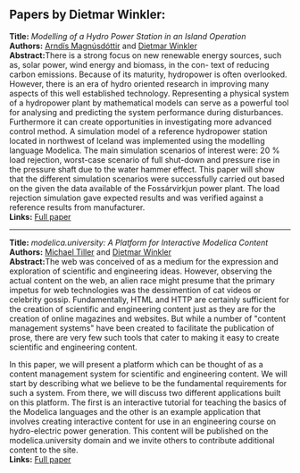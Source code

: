 <h2>Papers by Dietmar Winkler:</h2>
<p>
<b>Title:</b> <i> Modelling of a Hydro Power Station in an Island Operation </i> <br />
<b>Authors:</b> <a href="../authors/author_166.html">Arndís Magnúsdóttir</a> and <a href="../authors/author_302.html">Dietmar Winkler</a><br />
<b>Abstract:</b>There is a strong focus on new renewable energy sources,
such as, solar power, wind energy and biomass, in the con-
text of reducing carbon emissions. Because of its maturity,
hydropower is often overlooked. However, there is an era
of hydro oriented research in improving many aspects of
this well established technology.
Representing a physical system of a hydropower plant
by mathematical models can serve as a powerful tool for
analysing and predicting the system performance during
disturbances. Furthermore it can create opportunities in
investigating more advanced control method.
A simulation model of a reference hydropower station
located in northwest of Iceland was implemented using
the modelling language Modelica. The main simulation
scenarios of interest were: 20 % load rejection, worst-case
scenario of full shut-down and pressure rise in the pressure
shaft due to the water hammer effect. This paper will show
that the different simulation scenarios were successfully
carried out based on the given the data available of the
Fossárvirkjun power plant. The load rejection simulation
gave expected results and was verified against a reference
results from manufacturer.<br />
<b>Links:</b> <a href="../submissions/ecp17132483_MagnusdottirWinkler.pdf">Full paper</a></p>
<hr />
<p>
<b>Title:</b> <i> modelica.university: A Platform for Interactive Modelica Content </i> <br />
<b>Authors:</b> <a href="../authors/author_275.html">Michael Tiller</a> and <a href="../authors/author_302.html">Dietmar Winkler</a><br />
<b>Abstract:</b>The web was conceived of as a medium for the expression and
  exploration of scientific and engineering ideas.  However, observing
  the actual content on the web, an alien race might presume that the
  primary impetus for web technologies was the dessimention of cat
  videos or celebrity gossip. Fundamentally, HTML and HTTP are
  certainly sufficient for the creation of scientific and engineering
  content just as they are for the creation of online magazines and
  websites.  But while a number of "content management systems" have
  been created to facilitate the publication of prose, there are very
  few such tools that cater to making it easy to create scientific and
  engineering content.

  In this paper, we will present a platform which can be thought of as
  a content management system for scientific and engineering content.
  We will start by describing what we believe to be the fundamental
  requirements for such a system.  From there, we will discuss two
  different applications built on this platform.  The first is an
  interactive tutorial for teaching the basics of the Modelica
  languages and the other is an example application that involves
  creating interactive content for use in an engineering course on
  hydro-electric power generation.  This content will be published on
  the modelica.university domain and we invite others to
  contribute additional content to the site.<br />
<b>Links:</b> <a href="../submissions/ecp17132725_TillerWinkler.pdf">Full paper</a></p>